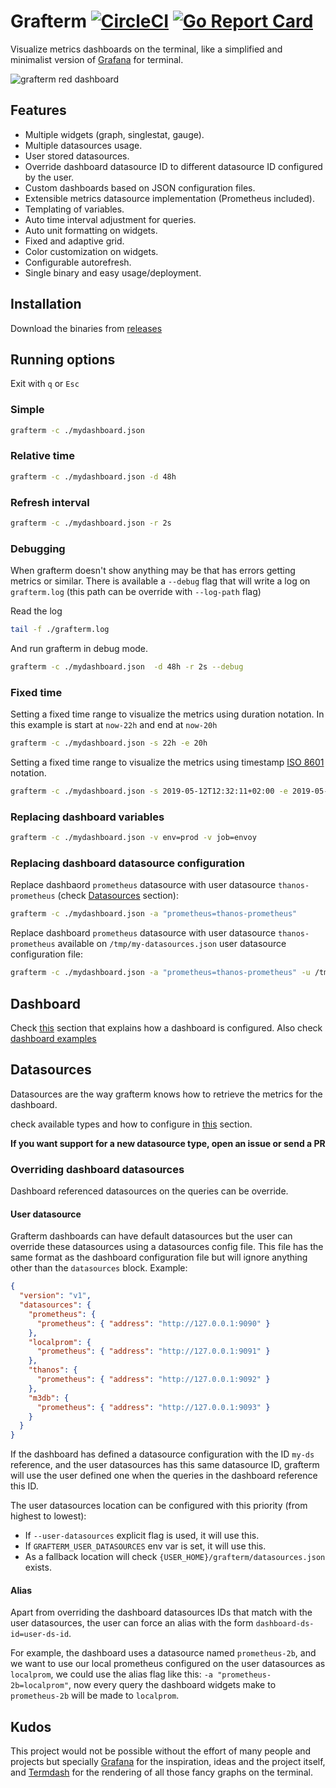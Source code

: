 # Grafterm [![CircleCI][circleci-image]][circleci-url] [![Go Report Card][go-reportcard-image]][go-reportcard-url]

Visualize metrics dashboards on the terminal, like a simplified and minimalist version of [Grafana] for terminal.

![grafterm red dashboard](/img/grafterm-red-compressed.gif)

## Features

- Multiple widgets (graph, singlestat, gauge).
- Multiple datasources usage.
- User stored datasources.
- Override dashboard datasource ID to different datasource ID configured by the user.
- Custom dashboards based on JSON configuration files.
- Extensible metrics datasource implementation (Prometheus included).
- Templating of variables.
- Auto time interval adjustment for queries.
- Auto unit formatting on widgets.
- Fixed and adaptive grid.
- Color customization on widgets.
- Configurable autorefresh.
- Single binary and easy usage/deployment.

## Installation

Download the binaries from [releases]

## Running options

Exit with `q` or `Esc`

### Simple

```bash
grafterm -c ./mydashboard.json
```

### Relative time

```bash
grafterm -c ./mydashboard.json -d 48h
```

### Refresh interval

```bash
grafterm -c ./mydashboard.json -r 2s
```

### Debugging

When grafterm doesn't show anything may be that has errors getting metrics or similar. There is available a `--debug` flag that will write a log on `grafterm.log` (this path can be override with `--log-path` flag)

Read the log

```bash
tail -f ./grafterm.log
```

And run grafterm in debug mode.

```bash
grafterm -c ./mydashboard.json  -d 48h -r 2s --debug
```

### Fixed time

Setting a fixed time range to visualize the metrics using duration notation. In this example is start at `now-22h` and end at `now-20h`

```bash
grafterm -c ./mydashboard.json -s 22h -e 20h
```

Setting a fixed time range to visualize the metrics using timestamp [ISO 8601] notation.

```bash
grafterm -c ./mydashboard.json -s 2019-05-12T12:32:11+02:00 -e 2019-05-12T12:35:11+02:00
```

### Replacing dashboard variables

```bash
grafterm -c ./mydashboard.json -v env=prod -v job=envoy
```

### Replacing dashboard datasource configuration

Replace dashbaord `prometheus` datasource with user datasource `thanos-prometheus` (check [Datasources](#datasources) section):

```bash
grafterm -c ./mydashboard.json -a "prometheus=thanos-prometheus"
```

Replace dashboard `prometheus` datasource with user datasource `thanos-prometheus` available on `/tmp/my-datasources.json` user datasource configuration file:

```bash
grafterm -c ./mydashboard.json -a "prometheus=thanos-prometheus" -u /tmp/my-datasources.json
```

## Dashboard

Check [this][cfg-md] section that explains how a dashboard is configured. Also check [dashboard examples][dashboard-examples]

## Datasources

Datasources are the way grafterm knows how to retrieve the metrics for the dashboard.

check available types and how to configure in [this][cfg-md] section.

**If you want support for a new datasource type, open an issue or send a PR**

### Overriding dashboard datasources

Dashboard referenced datasources on the queries can be override.

#### User datasource

Grafterm dashboards can have default datasources but the user can override these datasources using a datasources config file. This file has the same format as the dashboard configuration file but will ignore anything other than the `datasources` block. Example:

```json
{
  "version": "v1",
  "datasources": {
    "prometheus": {
      "prometheus": { "address": "http://127.0.0.1:9090" }
    },
    "localprom": {
      "prometheus": { "address": "http://127.0.0.1:9091" }
    },
    "thanos": {
      "prometheus": { "address": "http://127.0.0.1:9092" }
    },
    "m3db": {
      "prometheus": { "address": "http://127.0.0.1:9093" }
    }
  }
}
```

If the dashboard has defined a datasource configuration with the ID `my-ds` reference, and the user datasources has this same datasource ID, grafterm will use the user defined one when the queries in the dashboard reference this ID.

The user datasources location can be configured with this priority (from highest to lowest):

- If `--user-datasources` explicit flag is used, it will use this.
- If `GRAFTERM_USER_DATASOURCES` env var is set, it will use this.
- As a fallback location will check `{USER_HOME}/grafterm/datasources.json` exists.

#### Alias

Apart from overriding the dashboard datasources IDs that match with the user datasources, the user can force an alias with the form `dashboard-ds-id=user-ds-id`.

For example, the dashboard uses a datasource named `prometheus-2b`, and we want to use our local prometheus configured on the user datasources as `localprom`, we could use the alias flag like this: `-a "prometheus-2b=localprom"`, now every query the dashboard widgets make to `prometheus-2b` will be made to `localprom`.

## Kudos

This project would not be possible without the effort of many people and projects but specially [Grafana] for the inspiration, ideas and the project itself, and [Termdash] for the rendering of all those fancy graphs on the terminal.

[circleci-image]: https://img.shields.io/circleci/project/github/slok/grafterm/master.svg
[circleci-url]: https://circleci.com/gh/slok/grafterm
[go-reportcard-image]: https://goreportcard.com/badge/github.com/slok/grafterm
[go-reportcard-url]: https://goreportcard.com/report/github.com/slok/grafterm
[grafana]: https://grafana.com/
[termdash]: https://github.com/mum4k/termdash
[releases]: https://github.com/slok/grafterm/releases
[cfg-md]: /docs/cfg.md
[dashboard-examples]: /dashboard-examples
[iso 8601]: https://en.wikipedia.org/wiki/ISO_8601
[prometheus]: http://prometheus.io
